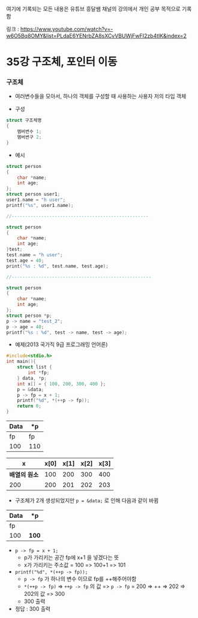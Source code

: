 여기에 기록되는 모든 내용은 유튜브 흥달쌤 채널의 강의에서 개인 공부 목적으로 기록함

링크 : https://www.youtube.com/watch?v=-w6O5Bq8OMY&list=PLdaE6YENrbZA8sXCvVBUWjFwFI2zb4tlK&index=2

# 35강 구조체, 포인터 이동

### 구조체

- 여러변수들을 모아서, 하나의 객체를 구성할 때 사용하는 사용자 저의 타입 객체

- 구성

```c
struct 구조체명
{
    멤버변수 1;
    멤버변구 2;
}
```

- 예시

```c
struct person
{
    char *name;
    int age;
};
struct person user1;
user1.name = "h user";
printf("%s", user1.name);

//---------------------------------------------------

struct person
{
    char *name;
    int age;
}test;
test.name = "h user";
test.age = 40;
print("%s : %d", test.name, test.age);

//----------------------------------------------------

struct person
{
    char *name;
    int age;
};
struct person *p; 
p -> name = "test_2";
p -> age = 40;
printf("%s : %d", test -> name, test -> age);
```

- 예제(2013 국가직 9급 프로그래밍 언어론)

```c
#include<stdio.h>
int main(){
    struct list {
        int *fp;
    } data, *p;
    int x[] = { 100, 200, 300, 400 };
    p = &data;
    p -> fp = x + 1;
    printf("%d", *(++p -> fp));
    return 0;
}
```

| Data | *p   |
| ---- | ---- |
| fp   | fp   |
| 100  | 110  |

| x               | x[0] | x[1] | x[2] | x[3] |
| --------------- | ---- | ---- | ---- | ---- |
| **배열의 원소** | 100  | 200  | 300  | 400  |
| 200             | 200  | 201  | 202  | 203  |

- 구조체가 2개 생성되었지만 `p = &data;` 로 인해 다음과 같이 바뀜

| Data | *p      |
| ---- | ------- |
| fp   |         |
| 100  | **100** |

- `p -> fp = x + 1;`
  - p가 가리키는 공간 fp에 x+1 을 넣겠다는 뜻
  - x가 가리키는 주소값 = 100 => 100+1 => 101
- `printf("%d", *(++p -> fp));`
  - `p -> fp` 가 하나의 변수 이므로 fp를 ++해주어야함
  - `*(++p -> fp)` => `++p -> fp` 의 값 => `p -> fp` = 200 => ++ => 202 => 202의 값 => 300
  - 300 출력
- 정답 : 300 출력